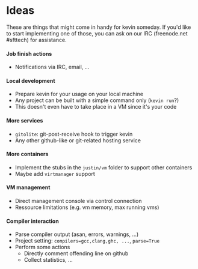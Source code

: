 Ideas
=====


These are things that might come in handy for kevin someday.
If you'd like to start implementing one of those, you can
ask on our IRC (freenode.net #sfttech) for assistance.


#### Job finish actions

* Notifications via IRC, email, ...


#### Local development

* Prepare kevin for your usage on your local machine
* Any project can be built with a simple command only (`kevin run`?)
* This doesn't even have to take place in a VM since it's your code

#### More services

* `gitolite`: git-post-receive hook to trigger kevin
* Any other github-like or git-related hosting service


#### More containers

* Implement the stubs in the `justin/vm` folder to support other containers
* Maybe add `virtmanager` support


#### VM management

* Direct management console via control connection
* Ressource limitations (e.g. vm memory, max running vms)


#### Compiler interaction

* Parse compiler output (asan, errors, warnings, ...)
* Project setting: `compilers=gcc,clang,ghc, ...`, `parse=True`
* Perform some actions
  * Directly comment offending line on github
  * Collect statistics, ...
